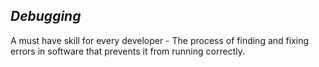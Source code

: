 ## *Debugging*
A must have skill for every developer - The process of finding and fixing errors in software that prevents it from running correctly.